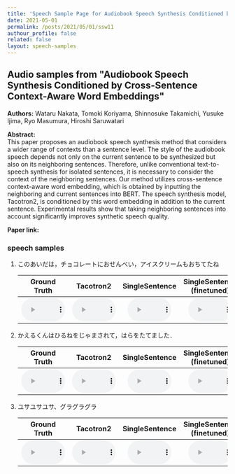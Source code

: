 ```yaml
---
title: 'Speech Sample Page for Audiobook Speech Synthesis Conditioned by Cross-Sentence Context-Aware Word Embeddings'
date: 2021-05-01
permalink: /posts/2021/05/01/ssw11
authour_profile: false
related: false
layout: speech-samples
---
```




## Audio samples from "Audiobook Speech Synthesis Conditioned by Cross-Sentence Context-Aware Word Embeddings"

**Authors:** Wataru Nakata, Tomoki Koriyama, Shinnosuke Takamichi, Yusuke Ijima, Ryo Masumura, Hiroshi Saruwatari 

**Abstract:** <br>
This paper proposes an audiobook speech synthesis method that considers a wider range of contexts than a sentence level. The style of the audiobook speech depends not only on the current sentence to be synthesized but also on its neighboring sentences. Therefore, unlike conventional text-to-speech synthesis for isolated sentences, it is necessary to consider the context of the neighboring sentences. Our method utilizes cross-sentence context-aware word embedding, which is obtained by inputting the neighboring and current sentences into BERT. The speech synthesis model, Tacotron2, is conditioned by this word embedding in addition to the current sentence. Experimental results show that taking neighboring sentences into account significantly improves synthetic speech quality.

**Paper link:**
### speech samples
1. このあいだは，チョコレートにおせんべい，アイスクリームもおちてたね<br>

    | Ground Truth | Tacotron2 | SingleSentence | SingleSentence (finetuned) |  MultiSentences | MultiSentences (finetuned)|
    |:---:|:---:|:---:|:---:|:---:|:---:|
    | <audio style="width: 100px;" src='/files/SSW11/gpe/ground_truth/test2.wav' controls preload></audio> | <audio style="width: 100px;" src='/files/SSW11/gpe/audiobook_pretrained/test2.wav' controls preload></audio> | <audio style="width: 100px;" src='/files/SSW11/gpe/one_sentence_audiobook/test2.wav' controls preload></audio> | <audio style="width: 100px;" src='/files/SSW11/gpe/one_sentence_audiobook_bert/test2.wav' controls preload></audio> |<audio style="width: 100px;" src='/files/SSW11/gpe/without_de_audiobook/test2.wav' controls preload></audio> | <audio style="width: 100px;" src='/files/SSW11/gpe/without_de_audiobook_bert/test2.wav' controls preload></audio> |
2. かえるくんはひるねをじゃまされて，はらをたてました．<br>

    | Ground Truth | Tacotron2 | SingleSentence | SingleSentence (finetuned) |  MultiSentences | MultiSentences (finetuned)|
    |:---:|:---:|:---:|:---:|:---:|:---:|
    | <audio style="width: 100px;" src='/files/SSW11/gpe/ground_truth/test8.wav' controls preload></audio> | <audio style="width: 100px;" src='/files/SSW11/gpe/audiobook_pretrained/test8.wav' controls preload></audio> | <audio style="width: 100px;" src='/files/SSW11/gpe/one_sentence_audiobook/test8.wav' controls preload></audio> | <audio style="width: 100px;" src='/files/SSW11/gpe/one_sentence_audiobook_bert/test8.wav' controls preload></audio> |<audio style="width: 100px;" src='/files/SSW11/gpe/without_de_audiobook/test8.wav' controls preload></audio> | <audio style="width: 100px;" src='/files/SSW11/gpe/without_de_audiobook_bert/test8.wav' controls preload></audio> |

1. ユサユサユサ、グラグラグラ<br>

    | Ground Truth | Tacotron2 | SingleSentence | SingleSentence (finetuned) |  MultiSentences | MultiSentences (finetuned)|
    |:---:|:---:|:---:|:---:|:---:|:---:|
    | <audio style="width: 100px;" src='/files/SSW11/gpe/ground_truth/test18.wav' controls preload></audio> | <audio style="width: 100px;" src='/files/SSW11/gpe/audiobook_pretrained/test18.wav' controls preload></audio> | <audio style="width: 100px;" src='/files/SSW11/gpe/one_sentence_audiobook/test18.wav' controls preload></audio> | <audio style="width: 100px;" src='/files/SSW11/gpe/one_sentence_audiobook_bert/test18.wav' controls preload></audio> |<audio style="width: 100px;" src='/files/SSW11/gpe/without_de_audiobook/test18.wav' controls preload></audio> | <audio style="width: 100px;" src='/files/SSW11/gpe/without_de_audiobook_bert/test18.wav' controls preload></audio> |
